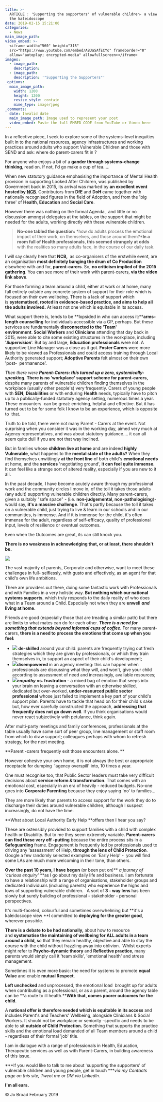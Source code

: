 ```yaml
---
title: >-
  ARTICLE : 'Supporting the supporters' of vulnerable children- a view through
  the kaleidoscope
date: 2019-02-15 15:21:00
categories:
  - News
main_image_path:
video_embed: >-
  <iframe width="560" height="315"
  src="https://www.youtube.com/embed/ABJaSAfECYo" frameborder="0"
  allow="autoplay; encrypted-media" allowfullscreen></iframe>
images:
  - image_path:
    description:
  - image_path:
    description: '"Supporting the Supporters"'
_options:
  main_image_path:
    width: 1200
    height: 1200
    resize_style: contain
    mime_type: image/jpeg
_comments:
  date: Invalid date
  main_image_path: Image used to represent your post
  video_embed: Paste the full EMBED CODE from YouTube or Vimeo here
---
```


In a reflective piece, I seek to explore some of the systems-level inequities built in to the national resources, agency infrastructures and working practices around adults who support Vulnerable Children and those with SEND and ask: where do parent-carers fit in ?

For anyone who enjoys a bit of a **gander through systems-change thinking**, read on. If not, I'd go make a cup of tea.....

When new statutory guidance emphasising the importance of Mental Health provision in supporting Looked After Children, was published by Government back in 2015, its arrival was marked by **an excellent event hosted by** [**NCB**](https://www.ncb.org.uk/). Contributors from **DfE** and **DoH** came together with nationally recognised figures in the field of Adoption, and from the 'big three' of&nbsp;**Health**, **Education** and **Social Care**.

However there was nothing on the formal Agenda,&nbsp; and little or no discussion amongst delegates at the tables, on the support that might be needed for the adults, working directly with these vulnerable children.

> **No-one tabled the question:** *how do adults process the emotional impact of their work, on themselves, and those around them?***In a room full of Health professionals, this seemed strangely at odds** with the realities so many adults face, in the course of our daily task.

I will say clearly here that **NCB,&nbsp;** as co-organisers of the erstwhile event, are an organisation **most definitely banging the drum of Co Production** elsewhere with and for,&nbsp;**parent-carers**. So, **no criticism implied of the 2015 gathering**. You can see more of their work with parent-carers, **via the video link above**.

For those forming a team around a child, either at work or at home, many fall entirely outside any concrete system of support for their role which is focused on their own wellbeing. There is a lack of support which is&nbsp;**systematised, rooted in evidence-based practice, and aims to help all the adults involved.**&nbsp;At least not one which is equitable in its access.

What support there is, tends to be **lopsided in who can access it:****arms-length counselling** for individuals accessible via a GP, perhaps. But these services are fundamentally **disconnected to the 'Team' environment**.&nbsp;**Social Workers** and **Clinicians** attending that day back in 2015, were able to cite some existing structures in the workplace, including '***Supervision***'. But by and large, **Education professionals** were not. A supportive Line Manager was a close as it got.&nbsp;**Foster Carers** were more likely to be viewed as Professionals and could access training through Local Authority generated support; **Adoptive Parents** felt almost on their own 'post-&nbsp; permanence'.&nbsp;

*Then there were* ***Parent-Carers: this turned up a zero, systemically-speaking.*&nbsp;There is no 'workplace' support scheme for parent-carers,** despite many parents of vulnerable children finding themselves in the workplace (usually other people's) very frequently. Carers of young people with **SEN**, **Disabilities** or with enduring **Health** needs, typically have to pitch up to a publically-funded statutory agency setting, numerous times a year. These encounters &nbsp;can be great: enriching, helpful and effective. But it has turned out to be for some folk I know to be an experience, which is opposite to&nbsp; that.

Truth to be told, there were not many Parent - Carers at the event. Not surprising when you consider it was in the working day, aimed very much at Agency representatives, and was about statutory guidance…. it can all seem quite dull if you are not that way inclined.&nbsp;

But in families whose **children live at home** and are indeed **highly Vulnerable**, what happens to the **mental state of the adults?**&nbsp;When they find themselves unwittingly **at the front line** of both child's **emotional needs** at home, and the **services**&nbsp;'negotiating ground', **it can feel quite immense.** It can feel like a strange sort of altered reality, especially if you are new to it all.

In the past decade, I have become acutely aware through my professional work and the community circles I move in, of the toll it takes those adults (any adult) supporting vulnerable children directly. Many parent-carers, given a suitably "safe space" - (i.e.&nbsp;**non-judgemental, non-pathologising**)- would say, **it's a massive challenge**. That's partly because the toll it takes on a vulnerable child, just trying to live & learn in our schools and in our communities, is immense. And if it is immense for the child, it's often immense for the adult, regardless of self-efficacy, quality of professional input, levels of resilience or eventual outcomes.

Even when the Outcomes are great, its can still knock you.

**There is no weakness in acknowledging that, or at least, there shouldn't be.**

![](/uploads/children-champion-quote.PNG)

The vast majority of parents, Corporate and otherwise, want to meet these challenges in full- selflessly, with gusto and effectively, as an agent for that child's own life ambitions.&nbsp;

There are providers out there, doing some fantastic work with Professionals and with Families in a very holistic way.&nbsp;**But nothing which our national systems supports**, which truly responds to the daily reality of who does what in a Team around a Child. Especially not when they are **unwell**&nbsp;***and* living at home**.

Friends are good (especially those that are treading a similar path) but there are limits to what mates can do for each other.&nbsp;***There is a need for something that extends beyond informal cups of coffee***. For many parent-carers, **there is a need to process the emotions that come up when you feel:**

* ![](/uploads/kindle-templates-bullet-1.jpg)&nbsp;**de-skilled** around your child: parents are frequently trying out fresh strategies which they are given by professionals, or which they train themselves in, to support an aspect of their child's development;
* ![](/uploads/kindle-templates-bullet-1.jpg)**disempowered** in an agency meeting: this can happen when professionals are discussing what they will, and won't, give your child according to assessment of need and increasingly, available resources; &nbsp;
* ![](/uploads/kindle-templates-bullet-1.jpg)***empathy***&nbsp;**vs. frustration**&nbsp;- a mixed bag of emotion that seeps into your brain on leaving a conversation with an otherwise skilled, dedicated but over-worked,&nbsp;**under-resourced public sector professional** whose just failed to implement a key part of your child's support plan. Parents have to tackle that head on for their child's sake but, how ever carefully constructed the approach, **addressing that frequently does not go down well**. If you think organisations would never react subjectively with petulance, think again.&nbsp;

After multi-party meetings and family conferences, professionals at the table usually have some sort of peer group, line management or staff room from which to draw support; colleagues perhaps with whom to refresh strategy, for the next meeting.&nbsp;

\*\*Parent -carers frequently exit those encounters alone. \*\*

However cohesive your own home, it is not always the best or appropriate receptacle for dumping&nbsp; 'agency overspill' into, 10 times a year.

One must recognise too, that Public Sector leaders must take very difficult decisions about **service reform & transformation**. That comes with an emotional cost, especially in an era of heavily - reduced budgets. No-one goes into **Corporate Parenting**&nbsp;because they enjoy saying 'no' to families…

They are more likely than parents to access support for the work they do to discharge their duties around vulnerable children, although I suspect increasingly, do not have the time.

**What about Local Authority Early Help&nbsp;**offers then I hear you say?

These are ostensibly provided to support families with a child with complex health or Disability. But to me they seem extremely variable. **Parent-carers can find these very off -putting** because the entire process sits in a **Safeguarding** frame. Engagement is frequently led by professionals used to driving any 'assessment' of Help, **through the lens of Child Protection**.&nbsp; Google a few randomly selected examples on 'Early Help' -&nbsp; you will find some LAs are much more welcoming in their tone, than others.

**Over the past 10 years, I have begun** (or been put on)**&nbsp;*a journey of 'curious enquiry'*&nbsp;**as I go about my daily life and business. I am fortunate to have a relationship with a range of organisations, stakeholder groups and dedicated individuals (including parents) who experience the highs and lows of supporting vulnerable children. &nbsp; A sort of **3 - way lens** has been slowly but surely building of professional - stakeholder - personal perspectives.&nbsp;

It's multi-faceted, colourful and sometimes overwhelming but **it's a kaleidoscope view&nbsp;**I committed to **deploying for the greater good**, wherever possible.

**There is a debate to be had nationally,** about how to resource and&nbsp;**systematise the maintaining of wellbeing for ALL adults in a team** **around a child, s**o that they remain healthy, objective and able to stay the course with the child without frazzling away into oblivion.&nbsp; Whilst experts might refer to **Psycho-dynamic theory** and&nbsp;**Reflective practice**, many parents would simply call it 'team skills', 'emotional health' and stress management.

Sometimes it is even more basic: the need for systems to promote **equal Value** and enable **mutual Respect**.

**Left unchecked** and unprocessed, the emotional load&nbsp; brought up for adults when contributing as a professional, or as a parent, around the agency table can be&nbsp;**a route to ill health.****With that, comes poorer outcomes for the child**.

A **national offer is therefore needed which is equitable in its access** and includes Parent's and Teachers' Wellbeing, alongside Clinicians & Social Workers. It should not be workplace or seniority -specific and needs to be able to sit&nbsp;**outside of Child Protection.**&nbsp;Something that supports the practice skills and the emotional load demanded of all Team members around a child - regardless of their formal 'job' title.

I am in dialogue with a range of professionals in Health, Education, Therapeutic services as well as with Parent-Carers, in building awareness of this issue.

***If you would like to talk to me about 'supporting the supporters' of vulnerable children and young people, get in touch&nbsp;****via my Contacts page on this site, Tweet me or DM via LinkedIn.*

**I'm all ears.**

&copy; Jo Broad February 2019